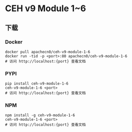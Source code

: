 # CEH v9 Module 1~6

## 下载

### Docker

```
docker pull apachecn0/ceh-v9-module-1-6
docker run -tid -p <port>:80 apachecn0/ceh-v9-module-1-6
# 访问 http://localhost:{port} 查看文档
```

### PYPI

```
pip install ceh-v9-module-1-6
ceh-v9-module-1-6 <port>
# 访问 http://localhost:{port} 查看文档
```

### NPM

```
npm install -g ceh-v9-module-1-6
ceh-v9-module-1-6 <port>
# 访问 http://localhost:{port} 查看文档
```